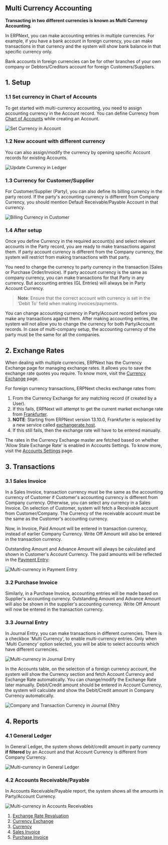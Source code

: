 ## Multi Currency Accounting

**Transacting in two different currencies is known as Multi Currency Accounting.**

In ERPNext, you can make accounting entries in multiple currencies. For example, if you have a bank account in foreign currency, you can make transactions in that currency and the system will show bank balance in that specific currency only.

Bank accounts in foreign currencies can be for other branches of your own company or Debtors/Creditors account for foreign Customers/Suppliers.

## 1\. Setup

### 1.1 Set currency in Chart of Accounts

To get started with multi-currency accounting, you need to assign accounting currency in the Account record. You can define Currency from [Chart of Accounts](https://docs.erpnext.com/docs/v13/user/manual/en/accounts/chart-of-accounts) while creating an Account.

![Set Currency in Account](https://docs.erpnext.com/files/set-default-currency-in-ledger.png)

### 1.2 New account with different currency

You can also assign/modify the currency by opening specific Account records for existing Accounts.

![Update Currency in Ledger](https://docs.erpnext.com/files/update-currency-in-ledger.png)

### 1.3 Currency for Customer/Supplier

For Customer/Supplier (Party), you can also define its billing currency in the party record. If the party's accounting currency is different from Company Currency, you should mention Default Receivable/Payable Account in that currency.

![Billing Currency in Customer](https://docs.erpnext.com/files/customer-billing-currency.png)

### 1.4 After setup

Once you define Currency in the required account(s) and select relevant accounts in the Party record, you are ready to make transactions against them. If party account currency is different from the Company currency, the system will restrict from making transactions with that party.

You need to change the currency to party currency in the transaction (Sales or Purchase Order/Invoice). If party account currency is the same as company currency, you can make transactions for that Party in any currency. But accounting entries (GL Entries) will always be in Party Account Currency.

> **Note**: Ensure that the correct account with currency is set in the 'Debit To' field when making invoices/payments.

You can change accounting currency in Party/Account record before you make any transactions against them. After making accounting entries, the system will not allow you to change the currency for both Party/Account records. In case of multi-company setup, the accounting currency of the party must be the same for all the companies.

## 2\. Exchange Rates

When dealing with multiple currencies, ERPNext has the Currency Exchange page for managing exchange rates. It allows you to save the exchange rate quotes you require. To know more, visit the [Currency Exchange](https://docs.erpnext.com/docs/v13/user/manual/en/accounts/currency-exchange) page.

For foreign currency transactions, ERPNext checks exchange rates from:

1.  From the Currency Exchange for any matching record (if created by a User).
2.  If this fails, ERPNext will attempt to get the current market exchange rate from [Frankfurter](https://www.frankfurter.app/).
3.  **NOTE**: Starting from ERPNext version 13.10.0, Frankfurter is replaced by a new service called [exchangerate.host](https://exchangerate.host/).
4.  If this still fails, then the exchange rate will have to be entered manually.

The rates in the Currency Exchange master are fetched based on whether 'Allow Stale Exchange Rate' is enabled in Accounts Settings. To know more, visit the [Accounts Settings](https://docs.erpnext.com/docs/v13/user/manual/en/accounts/accounts-settings) page.

## 3\. Transactions

### 3.1 Sales Invoice

In a Sales Invoice, transaction currency must be the same as the accounting currency of Customer if Customer's accounting currency is different from Company currency. Otherwise, you can select any currency in a Sales Invoice. On selection of Customer, system will fetch a Receivable account from Customer/Company. The Currency of the receivable account must be the same as the Customer's accounting currency.

Now, in Invoice, Paid Amount will be entered in transaction currency, instead of earlier Company Currency. Write Off Amount will also be entered in the transaction currency.

Outstanding Amount and Advance Amount will always be calculated and shown in Customer's Account Currency. The paid amounts will be reflected in the [Payment Entry](https://docs.erpnext.com/docs/v13/user/manual/en/accounts/payment-entry):

![Multi-currency in Payment Entry](https://docs.erpnext.com/files/multi-currency-in-payment-entry.png)

### 3.2 Purchase Invoice

Similarly, in a Purchase Invoice, accounting entries will be made based on Supplier's accounting currency. Outstanding Amount and Advance Amount will also be shown in the supplier's accounting currency. Write Off Amount will now be entered in the transaction currency.

### 3.3 Journal Entry

In Journal Entry, you can make transactions in different currencies. There is a checkbox 'Multi Currency', to enable multi-currency entries. Only when 'Multi Currency' option selected, you will be able to select accounts which have different currencies.

![Multi-currency in Journal Entry](https://docs.erpnext.com/files/multi-currency-journal-entry.png)

In the Accounts table, on the selection of a foreign currency account, the system will show the Currency section and fetch Account Currency and Exchange Rate automatically. You can change/modify the Exchange Rate later manually. Debit/Credit amount should be entered in Account Currency, the system will calculate and show the Debit/Credit amount in Company Currency automatically.

![Company and Transaction Currency in Journal ENtry](https://docs.erpnext.com/files/company-and-transaction-currency-in-journal-entry.png)

## 4\. Reports

### 4.1 General Ledger

In General Ledger, the system shows debit/credit amount in party currency **if filtered** by an Account and that Account Currency is different from Company Currency.

![Multi-currency in General Ledger](https://docs.erpnext.com/files/multi-currency-in-general-ledger.png)

### 4.2 Accounts Receivable/Payable

In Accounts Receivable/Payable report, the system shows all the amounts in Party/Account Currency.

![Multi-currency in Accounts Receivables](https://docs.erpnext.com/files/multi-currency-in-accounts-receivable.png)

1.  [Exchange Rate Revaluation](https://docs.erpnext.com/docs/v13/user/manual/en/accounts/exchange-rate-revaluation)
2.  [Currency Exchange](https://docs.erpnext.com/docs/v13/user/manual/en/accounts/currency-exchange)
3.  [Currency](https://docs.erpnext.com/docs/v13/user/manual/en/accounts/currency)
4.  [Sales Invoice](https://docs.erpnext.com/docs/v13/user/manual/en/accounts/sales-invoice)
5.  [Purchase Invoice](https://docs.erpnext.com/docs/v13/user/manual/en/accounts/purchase-invoice)